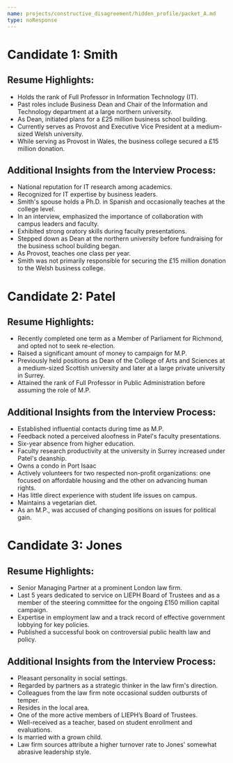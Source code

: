 ```yaml
---
name: projects/constructive_disagreement/hidden_profile/packet_A.md
type: noResponse
---
```


# Candidate 1: Smith

## Resume Highlights:

- Holds the rank of Full Professor in Information Technology (IT).
- Past roles include Business Dean and Chair of the Information and Technology department at a large northern university.
- As Dean, initiated plans for a £25 million business school building.
- Currently serves as Provost and Executive Vice President at a medium-sized Welsh university.
- While serving as Provost in Wales, the business college secured a £15 million donation.

## Additional Insights from the Interview Process:

- National reputation for IT research among academics.
- Recognized for IT expertise by business leaders.
- Smith's spouse holds a Ph.D. in Spanish and occasionally teaches at the college level.
- In an interview, emphasized the importance of collaboration with campus leaders and faculty.
- Exhibited strong oratory skills during faculty presentations.
- Stepped down as Dean at the northern university before fundraising for the business school building began.
- As Provost, teaches one class per year.
- Smith was not primarily responsible for securing the £15 million donation to the Welsh business college.

# Candidate 2: Patel

## Resume Highlights:

- Recently completed one term as a Member of Parliament for Richmond, and opted not to seek re-election.
- Raised a significant amount of money to campaign for M.P.
- Previously held positions as Dean of the College of Arts and Sciences at a medium-sized Scottish university and later at a large private university in Surrey.
- Attained the rank of Full Professor in Public Administration before assuming the role of M.P.

## Additional Insights from the Interview Process:

- Established influential contacts during time as M.P.
- Feedback noted a perceived aloofness in Patel's faculty presentations.
- Six-year absence from higher education.
- Faculty research productivity at the university in Surrey increased under Patel's deanship.
- Owns a condo in Port Isaac
- Actively volunteers for two respected non-profit organizations: one focused on affordable housing and the other on advancing human rights.
- Has little direct experience with student life issues on campus.
- Maintains a vegetarian diet.
- As an M.P., was accused of changing positions on issues for political gain.

# Candidate 3: Jones

## Resume Highlights:

- Senior Managing Partner at a prominent London law firm.
- Last 5 years dedicated to service on LIEPH Board of Trustees and as a member of the steering committee for the ongoing £150 million capital campaign.
- Expertise in employment law and a track record of effective government lobbying for key policies.
- Published a successful book on controversial public health law and policy.

## Additional Insights from the Interview Process:

- Pleasant personality in social settings.
- Regarded by partners as a strategic thinker in the law firm's direction.
- Colleagues from the law firm note occasional sudden outbursts of temper.
- Resides in the local area.
- One of the more active members of LIEPH’s Board of Trustees.
- Well-received as a teacher, based on student enrollment and evaluations.
- Is married with a grown child.
- Law firm sources attribute a higher turnover rate to Jones' somewhat abrasive leadership style.
